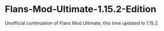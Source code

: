 # Flans-Mod-Ultimate-1.15.2-Edition
Unofficial continuation of Flans Mod Ultimate, this time updated to 1.15.2.
